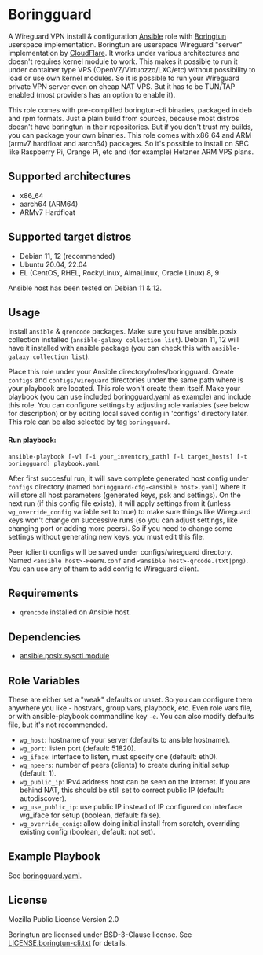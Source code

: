 Boringguard
===========

A Wireguard VPN install & configuration [Ansible](https://ansible.com) role with [Boringtun](https://github.com/cloudflare/boringtun) userspace implementation.
Boringtun are userspace Wireguard "server" implementation by [CloudFlare](https://www.cloudflare.com/). It works under various architectures and doesn't
requires kernel module to work. This makes it possible to run it under container type VPS (OpenVZ/Virtuozzo/LXC/etc) without possibility to load or use own
kernel modules. So it is possible to run your Wireguard private VPN server even on cheap NAT VPS. But it has to be TUN/TAP enabled (most providers has an
option to enable it).

This role comes with pre-compilled boringtun-cli binaries, packaged in deb and rpm formats. Just a plain build from sources, because most distros doesn't have
boringtun in their repositories. But if you don't trust my builds, you can package your own binaries. This role comes with x86_64 and ARM (armv7 hardfloat and
aarch64) packages. So it's possible to install on SBC like Raspberry Pi, Orange Pi, etc and (for example) Hetzner ARM VPS plans.

Supported architectures
-----------------------

- x86_64
- aarch64 (ARM64)
- ARMv7 Hardfloat

Supported target distros
------------------------

- Debian 11, 12 (recommended)
- Ubuntu 20.04, 22.04
- EL (CentOS, RHEL, RockyLinux, AlmaLinux, Oracle Linux) 8, 9

Ansible host has been tested on Debian 11 & 12.

Usage
-----

Install `ansible` & `qrencode` packages. Make sure you have ansible.posix collection installed (`ansible-galaxy collection list`). Debian 11, 12 will have it
installed with ansible package (you can check this with `ansible-galaxy collection list`).

Place this role under your Ansible directory/roles/boringguard. Create `configs` and `configs/wireguard` directories under the same path where is your playbook
are located. This role won't create them itself.
Make your playbook (you can use included [boringguard.yaml](boringguard.yaml) as example) and include this role.
You can configure settings by adjusting role variables (see below for description) or by editing local saved config in 'configs' directory later. This role
can be also selected by tag `boringguard`.

#### Run playbook:

```
ansible-playbook [-v] [-i your_inventory_path] [-l target_hosts] [-t boringguard] playbook.yaml
```

After first succesful run, it will save complete generated host config under `configs` directory (named `boringguard-cfg-<ansible host>.yaml`) where it will
store all host parameters (generated keys, psk and settings). On the next run (if this config file exists), it will apply settings from it (unless
`wg_override_config` variable set to true) to make sure things like Wireguard keys won't change on successive runs (so you can adjust settings, like changing
port or adding more peers). So if you need to change some settings without generating new keys, you must edit this file.

Peer (client) configs will be saved under configs/wireguard directory. Named `<ansible host>-PeerN.conf` and `<ansible host>-qrcode.(txt|png)`. You can use
any of them to add config to Wireguard client.

Requirements
------------

- `qrencode` installed on Ansible host.

Dependencies
------------

- [ansible.posix.sysctl module](https://docs.ansible.com/ansible/latest/collections/ansible/posix/sysctl_module.html)

Role Variables
--------------

These are either set a "weak" defaults or unset. So you can configure them anywhere you like - hostvars, group vars, playbook, etc. 
Even role vars file, or with ansible-playbook commandline key `-e`. You can also modify defaults file, but it's not recommended.

- `wg_host`: hostname of your server (defaults to ansible hostname).
- `wg_port`: listen port (default: 51820).
- `wg_iface`: interface to listen, must specify one (default: eth0).
- `wg_npeers`: number of peers (clients) to create during initial setup (default: 1).
- `wg_public_ip`: IPv4 address host can be seen on the Internet. If you are behind NAT, this should be still set to correct public IP (default: autodiscover).
- `wg_use_public_ip`: use public IP instead of IP configured on interface wg_iface for setup (boolean, default: false).
- `wg_override_conig`: allow doing initial install from scratch, overriding existing config (boolean, default: not set).

Example Playbook
----------------

See [boringguard.yaml](boringguard.yaml).

License
-------

Mozilla Public License Version 2.0

Boringtun are licensed under BSD-3-Clause license. See [LICENSE.boringtun-cli.txt](LICENSE.boringtun-cli.txt) for details.
